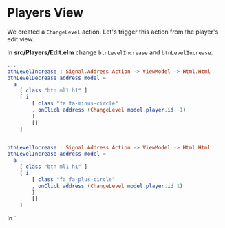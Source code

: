 # Players View

We created a `ChangeLevel` action. Let's trigger this action from the player's edit view.

In __src/Players/Edit.elm__ change `btnLevelIncrease` and `btnLevelIncrease`:

```elm
...
btnLevelIncrease : Signal.Address Action -> ViewModel -> Html.Html
btnLevelDecrease address model =
  a
    [ class "btn ml1 h1" ]
    [ i
        [ class "fa fa-minus-circle"
        , onClick address (ChangeLevel model.player.id -1)
        ]
        []
    ]


btnLevelIncrease : Signal.Address Action -> ViewModel -> Html.Html
btnLevelIncrease address model =
  a
    [ class "btn ml1 h1" ]
    [ i
        [ class "fa fa-plus-circle"
        , onClick address (ChangeLevel model.player.id 1)
        ]
        []
    ]
```

In `

